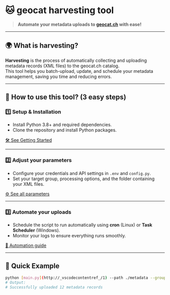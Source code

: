 # 🐱 geocat harvesting tool

> **Automate your metadata uploads to [geocat.ch](https://www.geocat.ch/) with ease!**

---

## 🌍 What is harvesting?

**Harvesting** is the process of automatically collecting and uploading metadata records (XML files) to the geocat.ch catalog.  
This tool helps you batch-upload, update, and schedule your metadata management, saving you time and reducing errors.

---

## 🚦 How to use this tool? (3 easy steps)

### 1️⃣ Setup & Installation

- Install Python 3.8+ and required dependencies.
- Clone the repository and install Python packages.

[🛠️ See Getting Started](getting-started.md)

---

### 2️⃣ Adjust your parameters

- Configure your credentials and API settings in `.env` and `config.py`.
- Set your target group, processing options, and the folder containing your XML files.

[⚙️ See all parameters](parameters.md)

---

### 3️⃣ Automate your uploads

- Schedule the script to run automatically using **cron** (Linux) or **Task Scheduler** (Windows).
- Monitor your logs to ensure everything runs smoothly.

[🤖 Automation guide](automation.md)

---

## 📝 Quick Example

```sh
python [main.py](http://_vscodecontentref_/1) --path ./metadata --group 42
# Output:
# Successfully uploaded 12 metadata records
```